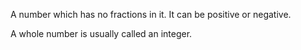 A number which has no fractions in it. It can be positive or negative.

A whole number is usually called an integer.
